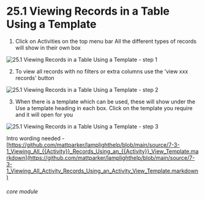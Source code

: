 # 25.1 Viewing Records in a Table Using a Template

1. Click on Activities on the top menu bar
All the different types of records will show in their own box

![25.1 Viewing Records in a Table Using a Template - step 1](25.1_Viewing_Records_in_a_Table_Using_a_Template_im_1.png)

2. To view all records with no filters or extra columns use the &#039;view xxx records&#039; button

![25.1 Viewing Records in a Table Using a Template - step 2](25.1_Viewing_Records_in_a_Table_Using_a_Template_im_2.png)

3. When there is a template which can be used, these will show under the Use a template heading in each box. Click on the template you require and it will open for you

![25.1 Viewing Records in a Table Using a Template - step 3](25.1_Viewing_Records_in_a_Table_Using_a_Template_im_3.png)

Intro wording needed - [https://github.com/mattparker/lamplighthelp/blob/main/source/7-3-1_Viewing_All_{{Activity}}_Records_Using_an_{{Activity}}_View_Template.markdown](https://github.com/mattparker/lamplighthelp/blob/main/source/7-3-1_Viewing_All_Activity_Records_Using_an_Activity_View_Template.markdown)


###### core module
